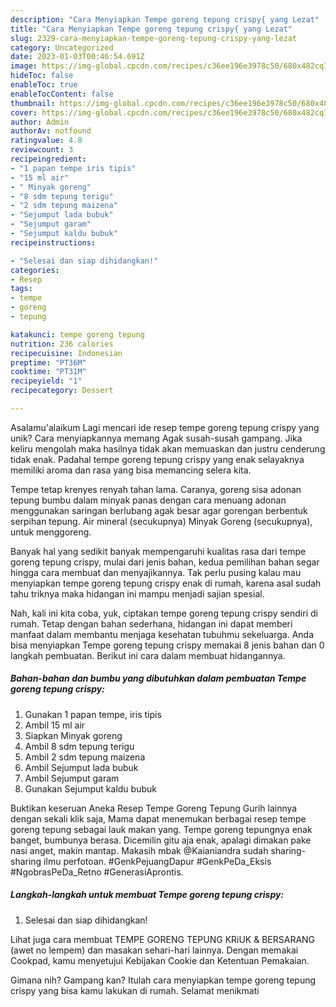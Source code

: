 ```yaml
---
description: "Cara Menyiapkan Tempe goreng tepung crispy{ yang Lezat"
title: "Cara Menyiapkan Tempe goreng tepung crispy{ yang Lezat"
slug: 2329-cara-menyiapkan-tempe-goreng-tepung-crispy-yang-lezat
category: Uncategorized
date: 2023-01-03T00:46:54.691Z
image: https://img-global.cpcdn.com/recipes/c36ee196e3978c50/680x482cq70/tempe-goreng-tepung-crispy-foto-resep-utama.jpg
hideToc: false
enableToc: true
enableTocContent: false
thumbnail: https://img-global.cpcdn.com/recipes/c36ee196e3978c50/680x482cq70/tempe-goreng-tepung-crispy-foto-resep-utama.jpg
cover: https://img-global.cpcdn.com/recipes/c36ee196e3978c50/680x482cq70/tempe-goreng-tepung-crispy-foto-resep-utama.jpg
author: Admin
authorAv: notfound
ratingvalue: 4.8
reviewcount: 3
recipeingredient:
- "1 papan tempe iris tipis"
- "15 ml air"
- " Minyak goreng"
- "8 sdm tepung terigu"
- "2 sdm tepung maizena"
- "Sejumput lada bubuk"
- "Sejumput garam"
- "Sejumput kaldu bubuk"
recipeinstructions:

- "Selesai dan siap dihidangkan!"
categories:
- Resep
tags:
- tempe
- goreng
- tepung

katakunci: tempe goreng tepung 
nutrition: 236 calories
recipecuisine: Indonesian
preptime: "PT36M"
cooktime: "PT31M"
recipeyield: "1"
recipecategory: Dessert

---
```



Asalamu'alaikum Lagi mencari ide resep tempe goreng tepung crispy yang unik? Cara menyiapkannya memang Agak susah-susah gampang. Jika keliru mengolah maka hasilnya tidak akan memuaskan dan justru cenderung tidak enak. Padahal tempe goreng tepung crispy yang enak selayaknya memiliki aroma dan rasa yang bisa memancing selera kita.


Tempe tetap krenyes renyah tahan lama. Caranya, goreng sisa adonan tepung bumbu dalam minyak panas dengan cara menuang adonan menggunakan saringan berlubang agak besar agar gorengan berbentuk serpihan tepung. Air mineral (secukupnya) Minyak Goreng (secukupnya), untuk menggoreng.

Banyak hal yang sedikit banyak mempengaruhi kualitas rasa dari tempe goreng tepung crispy, mulai dari jenis bahan, kedua pemilihan bahan segar hingga cara membuat dan menyajikannya. Tak perlu pusing kalau mau menyiapkan tempe goreng tepung crispy enak di rumah, karena asal sudah tahu triknya maka hidangan ini mampu menjadi sajian spesial.


Nah, kali ini kita coba, yuk, ciptakan tempe goreng tepung crispy sendiri di rumah. Tetap dengan bahan sederhana, hidangan ini dapat memberi manfaat dalam membantu menjaga kesehatan tubuhmu sekeluarga. Anda bisa menyiapkan Tempe goreng tepung crispy memakai 8 jenis bahan dan 0 langkah pembuatan. Berikut ini cara dalam membuat hidangannya.

<!--inarticleads1-->

##### Bahan-bahan dan bumbu yang dibutuhkan dalam pembuatan Tempe goreng tepung crispy:

1. Gunakan 1 papan tempe, iris tipis
1. Ambil 15 ml air
1. Siapkan  Minyak goreng
1. Ambil 8 sdm tepung terigu
1. Ambil 2 sdm tepung maizena
1. Ambil Sejumput lada bubuk
1. Ambil Sejumput garam
1. Gunakan Sejumput kaldu bubuk


Buktikan keseruan Aneka Resep Tempe Goreng Tepung Gurih lainnya dengan sekali klik saja, Mama dapat menemukan berbagai resep tempe goreng tepung sebagai lauk makan yang. Tempe goreng tepungnya enak banget, bumbunya berasa. Dicemilin gitu aja enak, apalagi dimakan pake nasi anget, makin mantap. Makasih mbak @Kaianiandra sudah sharing-sharing ilmu perfotoan. #GenkPejuangDapur #GenkPeDa_Eksis #NgobrasPeDa_Retno #GenerasiAprontis. 

<!--inarticleads2-->

##### Langkah-langkah untuk membuat Tempe goreng tepung crispy:


1. Selesai dan siap dihidangkan!

Lihat juga cara membuat TEMPE GORENG TEPUNG KRiUK &amp; BERSARANG (awet no lempem) dan masakan sehari-hari lainnya. Dengan memakai Cookpad, kamu menyetujui Kebijakan Cookie dan Ketentuan Pemakaian. 

Gimana nih? Gampang kan? Itulah cara menyiapkan tempe goreng tepung crispy yang bisa kamu lakukan di rumah. Selamat menikmati
